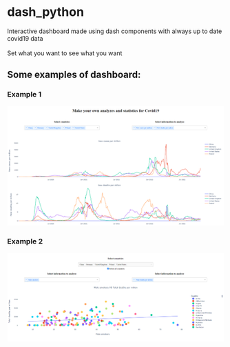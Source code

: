 # dash_python

Interactive dashboard made using dash components with always up to date covid19 data <br> <br>
Set what you want to see what you want



## Some examples of dashboard:

### Example 1

![First example](/assets/example_1.png)

### Example 2

![Second example](/assets/example_2.png)
